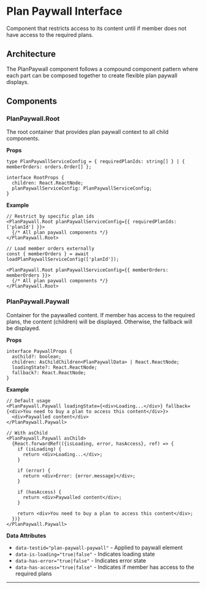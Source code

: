 # Plan Paywall Interface

Component that restricts access to its content until if member does not have access to the required plans.

## Architecture

The PlanPaywall component follows a compound component pattern where each part can be composed together to create flexible plan paywall displays.

## Components

### PlanPaywall.Root

The root container that provides plan paywall context to all child components.

**Props**
```tsx
type PlanPaywallServiceConfig = { requiredPlanIds: string[] } | { memberOrders: orders.Order[] };

interface RootProps {
  children: React.ReactNode;
  planPaywallServiceConfig: PlanPaywallServiceConfig;
}
```

**Example**
```tsx
// Restrict by specific plan ids
<PlanPaywall.Root planPaywallServiceConfig={{ requiredPlanIds: ['planId'] }}>
  {/* All plan paywall components */}
</PlanPaywall.Root>

// Load member orders externally
const { memberOrders } = await loadPlanPaywallServiceConfig(['planId']);

<PlanPaywall.Root planPaywallServiceConfig={{ memberOrders: memberOrders }}>
  {/* All plan paywall components */}
</PlanPaywall.Root>
```

### PlanPaywall.Paywall

Container for the paywalled content.
If member has access to the required plans, the content (children) will be displayed. Otherwise, the fallback will be displayed.

**Props**
```tsx
interface PaywallProps {
  asChild?: boolean;
  children: AsChildChildren<PlanPaywallData> | React.ReactNode;
  loadingState?: React.ReactNode;
  fallback?: React.ReactNode;
}
```

**Example**
```tsx
// Default usage
<PlanPaywall.Paywall loadingState={<div>Loading...</div>} fallback={<div>You need to buy a plan to access this content</div>}>
  <div>Paywalled content</div>
</PlanPaywall.Paywall>

// With asChild
<PlanPaywall.Paywall asChild>
  {React.forwardRef(({isLoading, error, hasAccess}, ref) => {
    if (isLoading) {
      return <div>Loading...</div>;
    }

    if (error) {
      return <div>Error: {error.message}</div>;
    }

    if (hasAccess) {
      return <div>Paywalled content</div>;
    }

    return <div>You need to buy a plan to access this content</div>;
  })}
</PlanPaywall.Paywall>
```

**Data Attributes**
- `data-testid="plan-paywall-paywall"` - Applied to paywall element
- `data-is-loading="true|false"` - Indicates loading state
- `data-has-error="true|false"` - Indicates error state
- `data-has-access="true|false"` - Indicates if member has access to the required plans
---

